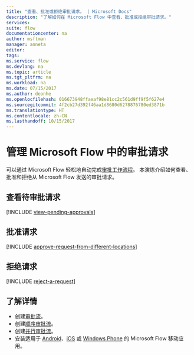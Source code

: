 ```yaml
---
title: "查看、批准或拒绝审批请求。 | Microsoft Docs"
description: "了解如何在 Microsoft Flow 中查看、批准或拒绝审批请求。"
services: 
suite: flow
documentationcenter: na
author: msftman
manager: anneta
editor: 
tags: 
ms.service: flow
ms.devlang: na
ms.topic: article
ms.tgt_pltfrm: na
ms.workload: na
ms.date: 07/15/2017
ms.author: deonhe
ms.openlocfilehash: 016673948ffaeaf98e81cc2c561d9ff9f5f627e4
ms.sourcegitcommit: 4f2cb27d392f46aa1d8680d6278876780ed3871b
ms.translationtype: HT
ms.contentlocale: zh-CN
ms.lasthandoff: 10/15/2017
---
```

# <a name="manage-approval-requests-in-microsoft-flow"></a>管理 Microsoft Flow 中的审批请求
可以通过 Microsoft Flow 轻松地自动完成[审批工作流程](modern-approvals.md)。 本演练介绍如何查看、批准和拒绝从 Microsoft Flow 发送的审批请求。

## <a name="view-pending-approval-requests"></a>查看待审批请求
[!INCLUDE [view-pending-approvals](includes/view-pending-approvals.md)]

## <a name="approve-a-request"></a>批准请求
[!INCLUDE [approve-request-from-different-locations](includes/approve-request-from-different-locations.md)]

## <a name="reject-a-request"></a>拒绝请求
[!INCLUDE [reject-a-request](includes/reject-a-request.md)]

## <a name="learn-more"></a>了解详情
* 创建[审批流](modern-approvals.md)。
* 创建[顺序审批流](sequential-modern-approvals.md)。
* 创建[并行审批流](parallel-modern-approvals.md)。
* 安装适用于 [Android](https://aka.ms/flowmobiledocsandroid)、[iOS](https://aka.ms/flowmobiledocsios) 或 [Windows Phone](https://aka.ms/flowmobilewindows) 的 Microsoft Flow 移动应用。


